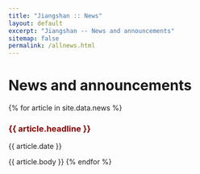 ```yaml
---
title: "Jiangshan :: News"
layout: default
excerpt: "Jiangshan -- News and announcements"
sitemap: false
permalink: /allnews.html
---
```


# News and announcements

{% for article in site.data.news %}
### <span style="color: darkred;">{{ article.headline }}</span>
{{ article.date }}

{{ article.body }}
{% endfor %}
